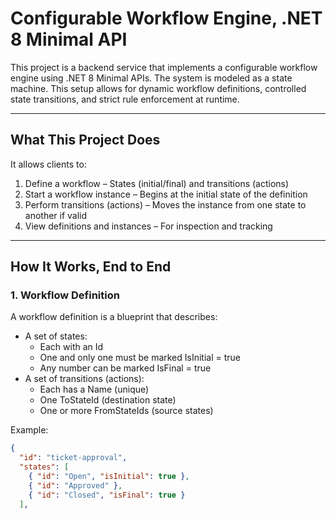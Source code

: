 # Configurable Workflow Engine, .NET 8 Minimal API

This project is a backend service that implements a configurable workflow engine using .NET 8 Minimal APIs. The system is modeled as a state machine. This setup allows for dynamic workflow definitions, controlled state transitions, and strict rule enforcement at runtime.

---

## What This Project Does

It allows clients to:
1. Define a workflow – States (initial/final) and transitions (actions)
2. Start a workflow instance – Begins at the initial state of the definition
3. Perform transitions (actions) – Moves the instance from one state to another if valid
4. View definitions and instances – For inspection and tracking

---

## How It Works, End to End

### 1. Workflow Definition
A workflow definition is a blueprint that describes:
- A set of states:
  - Each with an Id
  - One and only one must be marked IsInitial = true
  - Any number can be marked IsFinal = true
- A set of transitions (actions):
  - Each has a Name (unique)
  - One ToStateId (destination state)
  - One or more FromStateIds (source states)

Example:
```json
{
  "id": "ticket-approval",
  "states": [
    { "id": "Open", "isInitial": true },
    { "id": "Approved" },
    { "id": "Closed", "isFinal": true }
  ],

